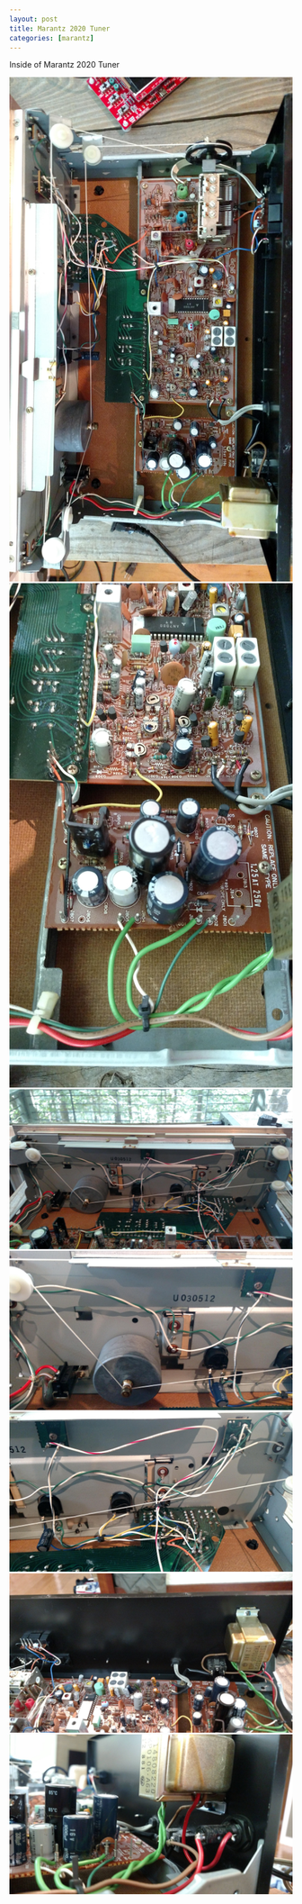 ```yaml
---
layout: post
title: Marantz 2020 Tuner
categories: [marantz]
---
```


Inside of Marantz 2020 Tuner

[![](/images/marantz-2020-tuner/IMG_20180921_132753558.jpg)](/images/marantz-2020-tuner/IMG_20180921_132753558.jpg)
[![](/images/marantz-2020-tuner/IMG_20180921_132802314.jpg)](/images/marantz-2020-tuner/IMG_20180921_132802314.jpg)
[![](/images/marantz-2020-tuner/IMG_20180921_132816731.jpg)](/images/marantz-2020-tuner/IMG_20180921_132816731.jpg)
[![](/images/marantz-2020-tuner/IMG_20180921_132821993.jpg)](/images/marantz-2020-tuner/IMG_20180921_132821993.jpg)
[![](/images/marantz-2020-tuner/IMG_20180921_132830163.jpg)](/images/marantz-2020-tuner/IMG_20180921_132830163.jpg)
[![](/images/marantz-2020-tuner/IMG_20180921_132850291.jpg)](/images/marantz-2020-tuner/IMG_20180921_132850291.jpg)
[![](/images/marantz-2020-tuner/IMG_20180921_132902774.jpg)](/images/marantz-2020-tuner/IMG_20180921_132902774.jpg)
